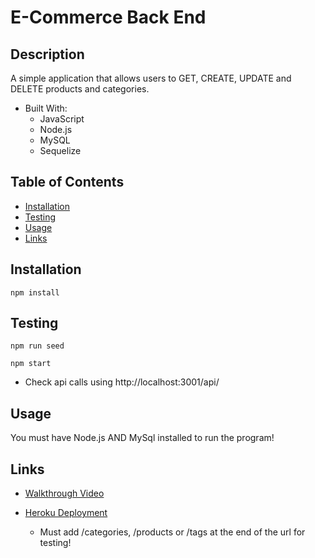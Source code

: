# E-Commerce Back End


## Description

A simple application that allows users to GET, CREATE, UPDATE and DELETE products and categories.
- Built With:
    * JavaScript
    * Node.js
    * MySQL
    * Sequelize
    

## Table of Contents

- [Installation](#installation)
- [Testing](#testing)
- [Usage](#usage)
- [Links](#links)


## Installation

~~~
npm install
~~~


## Testing

~~~
npm run seed
~~~
~~~
npm start
~~~

* Check api calls using http://localhost:3001/api/

## Usage

You must have Node.js AND MySql installed to run the program!


## Links
* [Walkthrough Video](https://drive.google.com/file/d/1HQiFiBLN0FckBLRos_pvScCGvO9r9LBy/view)

* [Heroku Deployment](https://c13-ecommerce-back-end.herokuapp.com/api/)
    - Must add /categories, /products or /tags at the end of the url for testing!